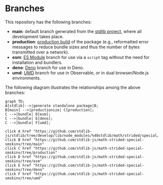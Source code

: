 <!--

@license Apache-2.0

Copyright (c) 2022 The Stdlib Authors.

Licensed under the Apache License, Version 2.0 (the "License");
you may not use this file except in compliance with the License.
You may obtain a copy of the License at

    http://www.apache.org/licenses/LICENSE-2.0

Unless required by applicable law or agreed to in writing, software
distributed under the License is distributed on an "AS IS" BASIS,
WITHOUT WARRANTIES OR CONDITIONS OF ANY KIND, either express or implied.
See the License for the specific language governing permissions and
limitations under the License.

-->

# Branches

This repository has the following branches:

-   **main**: default branch generated from the [stdlib project][stdlib-url], where all development takes place.
-   **production**: [production build][production-url] of the package (e.g., reformatted error messages to reduce bundle sizes and thus the number of bytes transmitted over a network).
-   **esm**: [ES Module][esm-url] branch for use via a `script` tag without the need for installation and bundlers.
-   **deno**: [Deno][deno-url] branch for use in Deno.
-   **umd**: [UMD][umd-url] branch for use in Observable, or in dual browser/Node.js environments.

The following diagram illustrates the relationships among the above branches:

```mermaid
graph TD;
A[stdlib]-->|generate standalone package|B;
B[main] -->|productionize| C[production];
C -->|bundle| D[esm];
C -->|bundle| E[deno];
C -->|bundle| F[umd];

click A href "https://github.com/stdlib-js/stdlib/tree/develop/lib/node_modules/%40stdlib/math/strided/special/smskinv"
click B href "https://github.com/stdlib-js/math-strided-special-smskinv/tree/main"
click C href "https://github.com/stdlib-js/math-strided-special-smskinv/tree/production"
click D href "https://github.com/stdlib-js/math-strided-special-smskinv/tree/esm"
click E href "https://github.com/stdlib-js/math-strided-special-smskinv/tree/deno"
click F href "https://github.com/stdlib-js/math-strided-special-smskinv/tree/umd"
```

[stdlib-url]: https://github.com/stdlib-js/stdlib/tree/develop/lib/node_modules/%40stdlib/math/strided/special/smskinv
[production-url]: https://github.com/stdlib-js/math-strided-special-smskinv/tree/production
[deno-url]: https://github.com/stdlib-js/math-strided-special-smskinv/tree/deno
[umd-url]: https://github.com/stdlib-js/math-strided-special-smskinv/tree/umd
[esm-url]: https://github.com/stdlib-js/math-strided-special-smskinv/tree/esm